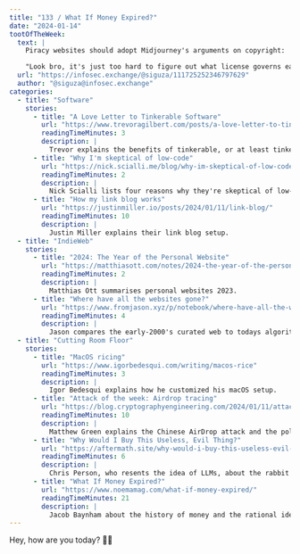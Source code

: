 ```yaml
---
title: "133 / What If Money Expired?"
date: "2024-01-14"
tootOfTheWeek:
  text: |
    Piracy websites should adopt Midjourney's arguments on copyright:

    "Look bro, it's just too hard to figure out what license governs each and every file and who its author is."
  url: "https://infosec.exchange/@siguza/111725252346797629"
  author: "@siguza@infosec.exchange"
categories:
  - title: "Software"
    stories:
      - title: "A Love Letter to Tinkerable Software"
        url: "https://www.trevoragilbert.com/posts/a-love-letter-to-tinkerable-software/"
        readingTimeMinutes: 3
        description: |
          Trevor explains the benefits of tinkerable, or at least tinker-neutral software.
      - title: "Why I'm skeptical of low-code"
        url: "https://nick.scialli.me/blog/why-im-skeptical-of-low-code/"
        readingTimeMinutes: 2
        description: |
          Nick Scialli lists four reasons why they're skeptical of low-code software.
      - title: "How my link blog works"
        url: "https://justinmiller.io/posts/2024/01/11/link-blog/"
        readingTimeMinutes: 10
        description: |
          Justin Miller explains their link blog setup.
  - title: "IndieWeb"
    stories:
      - title: "2024: The Year of the Personal Website"
        url: "https://matthiasott.com/notes/2024-the-year-of-the-personal-website"
        readingTimeMinutes: 2
        description: |
          Matthias Ott summarises personal websites 2023.
      - title: "Where have all the websites gone?"
        url: "https://www.fromjason.xyz/p/notebook/where-have-all-the-websites-gone/"
        readingTimeMinutes: 4
        description: |
          Jason compares the early-2000's curated web to todays algorithm-driven web.
  - title: "Cutting Room Floor"
    stories:
      - title: "MacOS ricing"
        url: "https://www.igorbedesqui.com/writing/macos-rice"
        readingTimeMinutes: 3
        description: |
          Igor Bedesqui explains how he customized his macOS setup.
      - title: "Attack of the week: Airdrop tracing"
        url: "https://blog.cryptographyengineering.com/2024/01/11/attack-of-the-week-airdrop-tracing/"
        readingTimeMinutes: 10
        description: |
          Matthew Green explains the Chinese AirDrop attack and the political impact of fixing it.
      - title: "Why Would I Buy This Useless, Evil Thing?"
        url: "https://aftermath.site/why-would-i-buy-this-useless-evil-thing"
        readingTimeMinutes: 6
        description: |
          Chris Person, who resents the idea of LLMs, about the rabbit r1 keynote.
      - title: "What If Money Expired?"
        url: "https://www.noemamag.com/what-if-money-expired/"
        readingTimeMinutes: 21
        description: |
          Jacob Baynham about the history of money and the rational idea of Silvio Gesell.
---
```


Hey, how are you today? 🙌🏻
